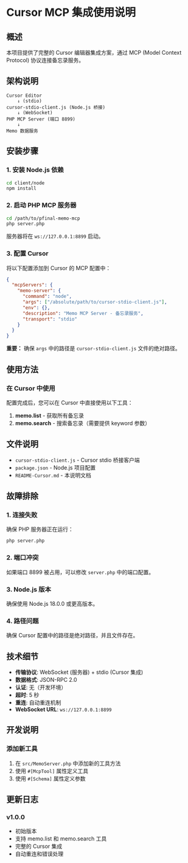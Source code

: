 # Cursor MCP 集成使用说明

## 概述

本项目提供了完整的 Cursor 编辑器集成方案，通过 MCP (Model Context Protocol) 协议连接备忘录服务。

## 架构说明

```
Cursor Editor
    ↓ (stdio)
cursor-stdio-client.js (Node.js 桥接)
    ↓ (WebSocket)
PHP MCP Server (端口 8899)
    ↓
Memo 数据服务
```

## 安装步骤

### 1. 安装 Node.js 依赖

```bash
cd client/node
npm install
```

### 2. 启动 PHP MCP 服务器

```bash
cd /path/to/pfinal-memo-mcp
php server.php
```

服务器将在 `ws://127.0.0.1:8899` 启动。

### 3. 配置 Cursor

将以下配置添加到 Cursor 的 MCP 配置中：

```json
{
  "mcpServers": {
    "memo-server": {
      "command": "node",
      "args": ["/absolute/path/to/cursor-stdio-client.js"],
      "env": {},
      "description": "Memo MCP Server - 备忘录服务",
      "transport": "stdio"
    }
  }
}
```

**重要：** 确保 `args` 中的路径是 `cursor-stdio-client.js` 文件的绝对路径。

## 使用方法

### 在 Cursor 中使用

配置完成后，您可以在 Cursor 中直接使用以下工具：

1. **memo.list** - 获取所有备忘录
2. **memo.search** - 搜索备忘录（需要提供 keyword 参数）

## 文件说明

- `cursor-stdio-client.js` - Cursor stdio 桥接客户端
- `package.json` - Node.js 项目配置
- `README-Cursor.md` - 本说明文档

## 故障排除

### 1. 连接失败

确保 PHP 服务器正在运行：
```bash
php server.php
```

### 2. 端口冲突

如果端口 8899 被占用，可以修改 `server.php` 中的端口配置。

### 3. Node.js 版本

确保使用 Node.js 18.0.0 或更高版本。

### 4. 路径问题

确保 Cursor 配置中的路径是绝对路径，并且文件存在。

## 技术细节

- **传输协议**: WebSocket (服务器) + stdio (Cursor 集成)
- **数据格式**: JSON-RPC 2.0
- **认证**: 无（开发环境）
- **超时**: 5 秒
- **重连**: 自动重连机制
- **WebSocket URL**: `ws://127.0.0.1:8899`

## 开发说明

### 添加新工具

1. 在 `src/MemoServer.php` 中添加新的工具方法
2. 使用 `#[McpTool]` 属性定义工具
3. 使用 `#[Schema]` 属性定义参数

## 更新日志

### v1.0.0
- 初始版本
- 支持 memo.list 和 memo.search 工具
- 完整的 Cursor 集成
- 自动重连和错误处理
